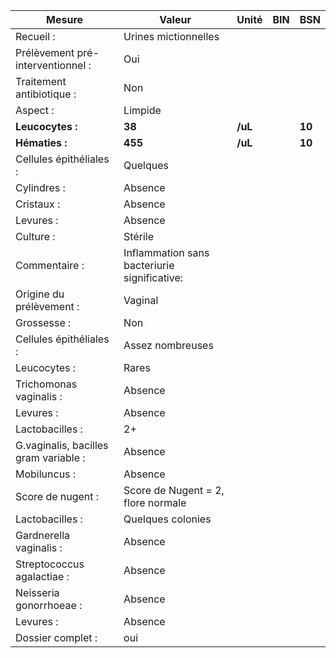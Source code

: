|                Mesure               |                   Valeur                   | Unité |BIN|  BSN |
|-------------------------------------|--------------------------------------------|-------|---|------|
|              Recueil :              |            Urines mictionnelles            |       |   |      |
|  Prélèvement pré-interventionnel :  |                     Oui                    |       |   |      |
|      Traitement antibiotique :      |                     Non                    |       |   |      |
|               Aspect :              |                   Limpide                  |       |   |      |
|           **Leucocytes :**          |                   **38**                   |**/uL**|   |**10**|
|            **Hématies :**           |                   **455**                  |**/uL**|   |**10**|
|       Cellules épithéliales :       |                Quelques                    |       |   |      |
|             Cylindres :             |                   Absence                  |       |   |      |
|              Cristaux :             |                   Absence                  |       |   |      |
|              Levures :              |                   Absence                  |       |   |      |
|              Culture :              |                   Stérile                  |       |   |      |
|            Commentaire :            |Inflammation sans bacteriurie significative:|       |   |      |
|       Origine du prélèvement :      |                   Vaginal                  |       |   |      |
|             Grossesse :             |                     Non                    |       |   |      |
|       Cellules épithéliales :       |              Assez nombreuses              |       |   |      |
|             Leucocytes :            |                Rares                       |       |   |      |
|       Trichomonas vaginalis :       |                   Absence                  |       |   |      |
|              Levures :              |                   Absence                  |       |   |      |
|           Lactobacilles :           |                     2+                     |       |   |      |
|G.vaginalis, bacilles gram variable :|                   Absence                  |       |   |      |
|             Mobiluncus :            |                   Absence                  |       |   |      |
|          Score de nugent :          |     Score de Nugent = 2, flore normale     |       |   |      |
|           Lactobacilles :           |              Quelques colonies             |       |   |      |
|       Gardnerella vaginalis :       |                   Absence                  |       |   |      |
|      Streptococcus agalactiae :     |                   Absence                  |       |   |      |
|       Neisseria gonorrhoeae :       |                   Absence                  |       |   |      |
|              Levures :              |                   Absence                  |       |   |      |
|          Dossier complet :          |                     oui                    |       |   |      |